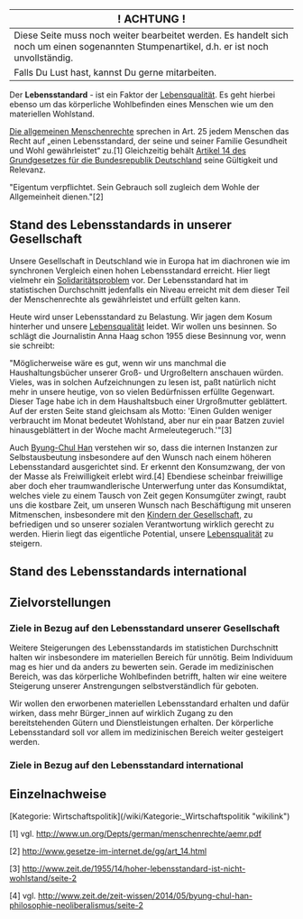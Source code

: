 | <big>! ACHTUNG !</big>                                                                                                                    |
|-------------------------------------------------------------------------------------------------------------------------------------------|
| Diese Seite muss noch weiter bearbeitet werden. Es handelt sich noch um einen sogenannten Stumpenartikel, d.h. er ist noch unvollständig. |
| Falls Du Lust hast, kannst Du gerne mitarbeiten.                                                                                          |

Der **Lebensstandard** - ist ein Faktor der
[Lebensqualität](/wiki/Lebensqualität "wikilink"). Es geht hierbei ebenso um
das körperliche Wohlbefinden eines Menschen wie um den materiellen
Wohlstand.

[Die allgemeinen
Menschenrechte](http://www.un.org/Depts/german/menschenrechte/aemr.pdf)
sprechen in Art. 25 jedem Menschen das Recht auf „einen Lebensstandard,
der seine und seiner Familie Gesundheit und Wohl gewährleistet“ zu.[1]
Gleichzeitig behält [Artikel 14 des Grundgesetzes für die Bundesrepublik
Deutschland](http://www.gesetze-im-internet.de/gg/art_14.html) seine
Gültigkeit und Relevanz.

"Eigentum verpflichtet. Sein Gebrauch soll zugleich dem Wohle der
Allgemeinheit dienen."[2]

Stand des Lebensstandards in unserer Gesellschaft
-------------------------------------------------

Unsere Gesellschaft in Deutschland wie in Europa hat im diachronen wie
im synchronen Vergleich einen hohen Lebensstandard erreicht. Hier liegt
vielmehr ein [Solidaritätsproblem](/wiki/Solidarität "wikilink") vor. Der
Lebensstandard hat im statistischen Durchschnitt jedenfalls ein Niveau
erreicht mit dem dieser Teil der Menschenrechte als gewährleistet und
erfüllt gelten kann.

Heute wird unser Lebensstandard zu Belastung. Wir jagen dem Kosum
hinterher und unsere [Lebensqualität](/wiki/Lebensqualität "wikilink") leidet.
Wir wollen uns besinnen. So schlägt die Journalistin Anna Haag schon
1955 diese Besinnung vor, wenn sie schreibt:

"Möglicherweise wäre es gut, wenn wir uns manchmal die
Haushaltungsbücher unserer Groß- und Urgroßeltern anschauen würden.
Vieles, was in solchen Aufzeichnungen zu lesen ist, paßt natürlich nicht
mehr in unsere heutige, von so vielen Bedürfnissen erfüllte Gegenwart.
Dieser Tage habe ich in dem Haushaltsbuch einer Urgroßmutter geblättert.
Auf der ersten Seite stand gleichsam als Motto: 'Einen Gulden weniger
verbraucht im Monat bedeutet Wohlstand, aber nur ein paar Batzen zuviel
hinausgeblättert in der Woche macht Armeleutegeruch.'"[3]

Auch [Byung-Chul Han](https://de.wikipedia.org/wiki/Byung-Chul_Han)
verstehen wir so, dass die internen Instanzen zur Selbstausbeutung
insbesondere auf den Wunsch nach einem höheren Lebensstandard
ausgerichtet sind. Er erkennt den Konsumzwang, der von der Masse als
Freiwilligkeit erlebt wird.[4] Ebendiese scheinbar freiwillige aber doch
eher traumwandlerische Unterwerfung unter das Konsumdiktat, welches
viele zu einem Tausch von Zeit gegen Konsumgüter zwingt, raubt uns die
kostbare Zeit, um unseren Wunsch nach Beschäftigung mit unseren
Mitmenschen, insbesondere mit den [Kindern der
Gesellschaft](/wiki/Kinder_der_Gesellschaft "wikilink"), zu befriedigen und so
unserer sozialen Verantwortung wirklich gerecht zu werden. Hierin liegt
das eigentliche Potential, unsere
[Lebensqualität](/wiki/Lebensqualität "wikilink") zu steigern.

Stand des Lebensstandards international
---------------------------------------

Zielvorstellungen
-----------------

### Ziele in Bezug auf den Lebensstandard unserer Gesellschaft

Weitere Steigerungen des Lebensstandards im statistichen Durchschnitt
halten wir insbesondere im materiellen Bereich für unnötig. Beim
Individuum mag es hier und da anders zu bewerten sein. Gerade im
medizinischen Bereich, was das körperliche Wohlbefinden betrifft, halten
wir eine weitere Steigerung unserer Anstrengungen selbstverständlich für
geboten.

Wir wollen den erworbenen materiellen Lebensstandard erhalten und dafür
wirken, dass mehr Bürger\_innen auf wirklich Zugang zu den
bereitstehenden Gütern und Dienstleistungen erhalten. Der körperliche
Lebensstandard soll vor allem im medizinischen Bereich weiter gesteigert
werden.

### Ziele in Bezug auf den Lebensstandard international

Einzelnachweise
---------------

<references />
[Kategorie:
Wirtschaftspolitik](/wiki/Kategorie:_Wirtschaftspolitik "wikilink")

[1] vgl. <http://www.un.org/Depts/german/menschenrechte/aemr.pdf>

[2] <http://www.gesetze-im-internet.de/gg/art_14.html>

[3] <http://www.zeit.de/1955/14/hoher-lebensstandard-ist-nicht-wohlstand/seite-2>

[4] vgl.
<http://www.zeit.de/zeit-wissen/2014/05/byung-chul-han-philosophie-neoliberalismus/seite-2>
